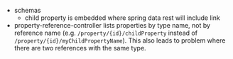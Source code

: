 * schemas
  * child property is embedded where spring data rest will include link
* property-reference-controller lists properties by type name, not by reference name (e.g. `/property/{id}/childProperty` instead of `/property/{id}/myChildPropertyName`). This also leads to problem where there are two references with the same type.
